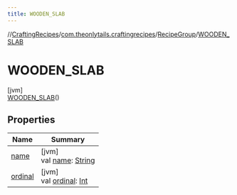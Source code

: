```yaml
---
title: WOODEN_SLAB
---
```

//[CraftingRecipes](../../../../index.html)/[com.theonlytails.craftingrecipes](../../index.html)/[RecipeGroup](../index.html)/[WOODEN_SLAB](index.html)



# WOODEN_SLAB



[jvm]\
[WOODEN_SLAB](index.html)()



## Properties


| Name | Summary |
|---|---|
| [name](name.html) | [jvm]<br>val [name](name.html): [String](https://kotlinlang.org/api/latest/jvm/stdlib/kotlin/-string/index.html) |
| [ordinal](ordinal.html) | [jvm]<br>val [ordinal](ordinal.html): [Int](https://kotlinlang.org/api/latest/jvm/stdlib/kotlin/-int/index.html) |

